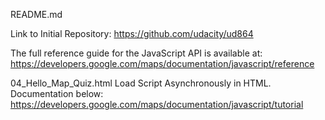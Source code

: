 README.md

Link to Initial Repository: 
	https://github.com/udacity/ud864

The full reference guide for the JavaScript API is available at:
	https://developers.google.com/maps/documentation/javascript/reference

04_Hello_Map_Quiz.html
	Load Script Asynchronously in HTML. Documentation below: 
		https://developers.google.com/maps/documentation/javascript/tutorial


